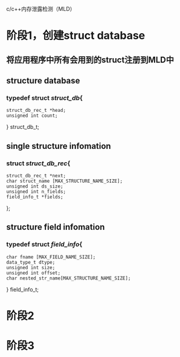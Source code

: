  c/c++内存泄露检测（MLD）

# 阶段1，创建struct database

## 将应用程序中所有会用到的struct注册到MLD中

## structure database

### typedef struct _struct_db_{

    struct_db_rec_t *head;
    unsigned int count;

} struct_db_t;

## single structure infomation

### struct _struct_db_rec_{

    struct_db_rec_t *next;
    char struct_name [MAX_STRUCTURE_NAME_SIZE];
    unsigned int ds_size;
    unsigned int n_fields;
    field_info_t *fields;

};

## structure field infomation

### typedef struct _field_info_{

    char fname [MAX_FIELD_NAME_SIZE];
    data_type_t dtype;
    unsigned int size;    
    unsigned int offset;   
    char nested_str_name[MAX_STRUCTURE_NAME_SIZE];

} field_info_t;

# 阶段2

# 阶段3

